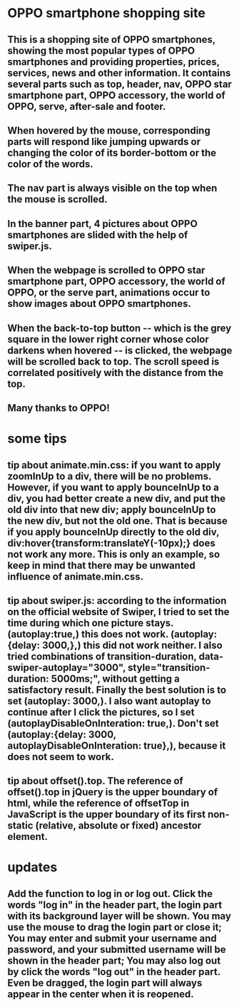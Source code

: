 # OPPO smartphone shopping site

## This is a shopping site of OPPO smartphones, showing the most popular types of OPPO smartphones and providing properties, prices, services, news and other information. It contains several parts such as top, header, nav, OPPO star smartphone part, OPPO accessory, the world of OPPO, serve, after-sale and footer. 

## When hovered by the mouse, corresponding parts will respond like jumping upwards or changing the color of its border-bottom or the color of the words. 

## The nav part is always visible on the top when the mouse is scrolled.

## In the banner part, 4 pictures about OPPO smartphones are slided with the help of swiper.js. 

## When the webpage is scrolled to OPPO star smartphone part, OPPO accessory, the world of OPPO, or the serve part, animations occur to show images about OPPO smartphones. 

## When the back-to-top button -- which is the grey square in the lower right corner whose color darkens when hovered -- is clicked, the webpage will be scrolled back to top. The scroll speed is correlated positively with the distance from the top. 

## Many thanks to OPPO!

# some tips

## tip about animate.min.css: if you want to apply zoomInUp to a div, there will be no problems. However, if you want to apply bounceInUp to a div, you had better create a new div, and put the old div into that new div; apply bounceInUp to the new div, but not the old one. That is because if you apply bounceInUp directly to the old div, div:hover{transform:translateY(-10px);} does not work any more. This is only an example, so keep in mind that there may be unwanted influence of animate.min.css.

## tip about swiper.js: according to the information on the official website of Swiper, I tried to set the time during which one picture stays. (autoplay:true,) this does not work. (autoplay: {delay: 3000,},) this did not work neither. I also tried combinations of transition-duration, data-swiper-autoplay="3000", style="transition-duration: 5000ms;", without getting a satisfactory result. Finally the best solution is to set (autoplay: 3000,). I also want autoplay to continue after I click the pictures, so I set (autoplayDisableOnInteration: true,). Don't set (autoplay:{delay: 3000, autoplayDisableOnInteration: true},), because it does not seem to work.  

## tip about offset().top. The reference of offset().top in jQuery is the upper boundary of html, while the reference of offsetTop in JavaScript is the upper boundary of its first non-static (relative, absolute or fixed) ancestor element.

# updates

## Add the function to log in or log out. Click the words "log in" in the header part, the login part with its background layer will be shown. You may use the mouse to drag the login part or close it; You may enter and submit your username and password, and your submitted username will be shown in the header part; You may also log out by click the words "log out" in the header part. Even be dragged, the login part will always appear in the center when it is reopened.   

